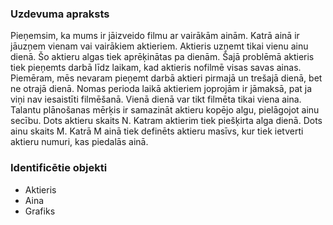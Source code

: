 ### Uzdevuma apraksts
Pieņemsim, ka mums ir jāizveido filmu ar vairākām ainām. Katrā ainā ir jāuzņem vienam vai vairākiem aktieriem. Aktieris uzņemt tikai vienu ainu dienā. Šo aktieru algas tiek aprēķinātas pa dienām. Šajā problēmā aktieris tiek pieņemts darbā līdz laikam, kad aktieris nofilmē visas savas ainas. Piemēram, mēs nevaram pieņemt darbā aktieri pirmajā un trešajā dienā, bet ne otrajā dienā. Nomas perioda laikā aktieriem joprojām ir jāmaksā, pat ja viņi nav iesaistīti filmēšanā. Vienā dienā var tikt filmēta tikai viena aina. Talantu plānošanas mērķis ir samazināt aktieru kopējo algu, pielāgojot ainu secību. Dots aktieru skaits N. Katram aktierim tiek piešķirta alga dienā. Dots ainu skaits M. Katrā M ainā tiek definēts aktieru masīvs, kur tiek ietverti aktieru numuri, kas piedalās ainā.

### Identificētie objekti
- Aktieris
- Aina
- Grafiks